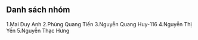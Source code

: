 ## Danh sách nhóm
1.Mai Duy Anh
2.Phùng Quang Tiến
3.Nguyễn Quang Huy-116
4.Nguyễn Thị Yến
5.Nguyễn Thạc Hưng